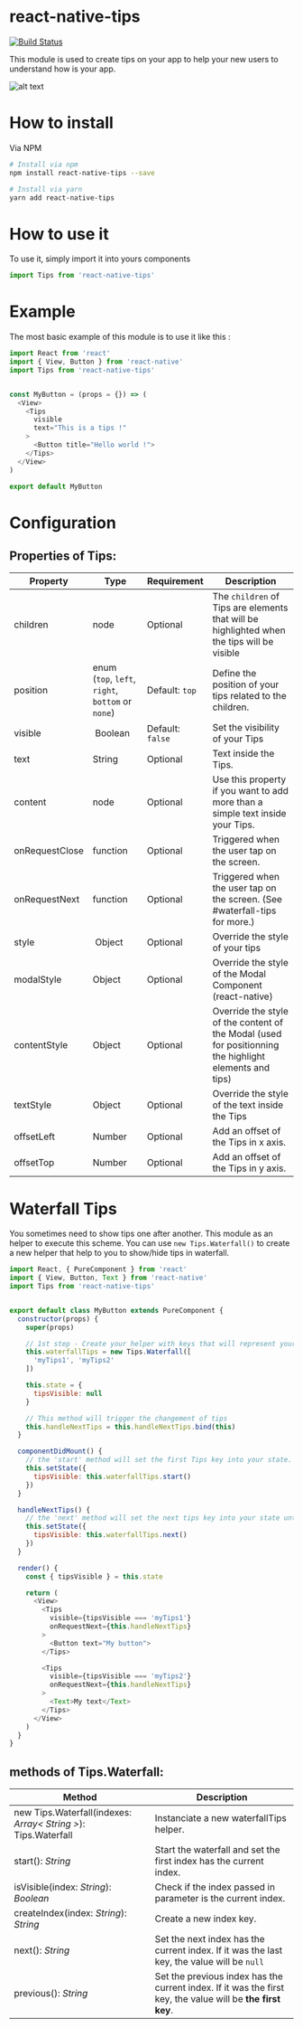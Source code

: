 # react-native-tips
[![Build Status](https://travis-ci.org/myvertigo/react-native-tips.svg?branch=master)](https://travis-ci.org/myvertigo/react-native-tips)

This module is used to create tips on your app to help your new users to understand how is your app.

![alt text](https://github.com/myvertigo/react-native-tips/raw/master/doc/react-native-tips.gif "react-native-tips")


# How to install
 
Via NPM

```bash
# Install via npm
npm install react-native-tips --save

# Install via yarn
yarn add react-native-tips
```


# How to use it

To use it, simply import it into yours components

```js
import Tips from 'react-native-tips'
```

# Example

The most basic example of this module is to use it like this : 

```js
import React from 'react'
import { View, Button } from 'react-native'
import Tips from 'react-native-tips'


const MyButton = (props = {}) => (
  <View>
    <Tips
      visible
      text="This is a tips !"
    >
      <Button title="Hello world !">
    </Tips>
  </View>
)

export default MyButton
```


# Configuration

## Properties of Tips:

| Property | Type | Requirement | Description |
|----------------|---------------|-----------|--------------------------------------|
| children | node | Optional | The `children` of Tips are elements that will be highlighted when the tips will be visible |
| position | enum (`top`, `left`, `right`, `bottom` or `none`) | Default: `top` | Define the position of your tips related to the children. |
| visible | Boolean | Default: `false` | Set the visibility of your Tips |
| text | String | Optional | Text inside the Tips. |
| content | node | Optional | Use this property if you want to add more than a simple text inside your Tips. |
| onRequestClose | function | Optional | Triggered when the user tap on  the screen. |
| onRequestNext | function | Optional | Triggered when the user tap on the screen. (See #waterfall-tips for more.) |
| style | Object | Optional | Override the style of your tips |
| modalStyle | Object | Optional | Override the style of the Modal Component (react-native) |
| contentStyle | Object | Optional | Override the style of the content of the Modal (used for positionning the highlight elements and tips) |
| textStyle | Object | Optional | Override the style of the text inside the Tips |
| offsetLeft | Number | Optional | Add an offset of the Tips in x axis. |
| offsetTop | Number | Optional | Add an offset of the Tips in y axis. |



# Waterfall Tips

You sometimes need to show tips one after another. This module as an helper to execute this scheme. You can use
`new Tips.Waterfall()` to create a new helper that help to you to show/hide tips in waterfall.

```js
import React, { PureComponent } from 'react'
import { View, Button, Text } from 'react-native'
import Tips from 'react-native-tips'


export default class MyButton extends PureComponent {
  constructor(props) {
    super(props)

    // 1st step - Create your helper with keys that will represent your tips
    this.waterfallTips = new Tips.Waterfall([
      'myTips1', 'myTips2'
    ])

    this.state = {
      tipsVisible: null
    }

    // This method will trigger the changement of tips
    this.handleNextTips = this.handleNextTips.bind(this)
  }

  componentDidMount() {
    // the 'start' method will set the first Tips key into your state.
    this.setState({
      tipsVisible: this.waterfallTips.start()
    })
  }

  handleNextTips() {
    // the 'next' method will set the next tips key into your state until it has no more keys.
    this.setState({
      tipsVisible: this.waterfallTips.next()
    })
  }

  render() {
    const { tipsVisible } = this.state

    return (
      <View>
        <Tips
          visible={tipsVisible === 'myTips1'}
          onRequestNext={this.handleNextTips}
        >
          <Button text="My button">
        </Tips>

        <Tips
          visible={tipsVisible === 'myTips2'}
          onRequestNext={this.handleNextTips}
        >
          <Text>My text</Text>
        </Tips>
      </View>
    )
  }
}
```

## methods of Tips.Waterfall:

| Method | Description |
|----------------|--------------------------------------|
| new Tips.Waterfall(indexes: *Array< String >*): Tips.Waterfall | Instanciate a new waterfallTips helper. |
| start(): *String* | Start the waterfall and set the first index has the current index. |
| isVisible(index: *String*): *Boolean* | Check if the index passed in parameter is the current index. |
| createIndex(index: *String*): *String* | Create a new index key. |
| next(): *String* | Set the next index has the current index. If it was the last key, the value will be `null` |
| previous(): *String* | Set the previous index has the current index. If it was the first key, the value will be **the first key**. |

